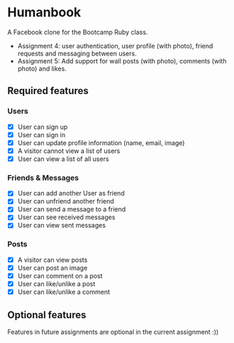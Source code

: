 # Humanbook

A Facebook clone for the Bootcamp Ruby class.

- Assignment 4: user authentication, user profile (with photo), friend requests and messaging between users.
- Assignment 5: Add support for wall posts (with photo), comments (with photo) and likes.

## Required features

### Users

- [x] User can sign up
- [x] User can sign in
- [x] User can update profile information (name, email, image)
- [x] A visitor cannot view a list of users
- [x] User can view a list of all users

### Friends & Messages

- [x] User can add another User as friend
- [x] User can unfriend another friend
- [x] User can send a message to a friend
- [x] User can see received messages
- [x] User can view sent messages
### Posts

- [x] A visitor can view posts
- [x] User can post an image
- [x] User can comment on a post
- [x] User can like/unlike a post
- [x] User can like/unlike a comment

## Optional features

Features in future assignments are optional in the current assignment :))


